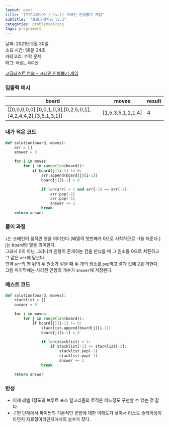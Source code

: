 ```yaml
---
layout: post
title: "[프로그래머스 / lv.1] 크레인 인형뽑기 게임"
subtitle:  "프로그래머스 lv.1"
categories: problemsolving
tags: programers
---
```


날짜: 2021년 5월 30일  
소요 시간: 58분 24초  
카테고리: 수학 문제  
태그: `레벨1`, `파이썬`  


[코딩테스트 연습 - 크레인 인형뽑기 게임](https://programmers.co.kr/learn/courses/30/lessons/64061)

### 입출력 예시  

|board|moves|result|
|---|---|---|
|[[0,0,0,0,0],[0,0,1,0,3],[0,2,5,0,1],[4,2,4,4,2],[3,5,1,3,1]]|[1,5,3,5,1,2,1,4]|4|  
  
  
### 내가 적은 코드

```python
def solution(board, moves):
    arr = []
    answer = 0

    for i in moves:
        for j in range(len(board)):
            if board[j][i-1] != 0:
                arr.append(board[j][i-1])
                board[j][i-1] = 0

                if len(arr) > 1 and arr[-1] == arr[-2]:
                    arr.pop(-1)
                    arr.pop(-1)
                    answer += 2
                break
    return answer
```

### 풀이 과정  
  
`i`는 크레인이 움직인 행을 의미한다.(배열의 첫번째가 0으로 시작하므로 -1을 해준다.)  
j는 board의 열을 의미한다.  
그래서 0이 아닌 그러니까 인형이 존재하는 칸을 만났을 때 그 원소를 0으로 치환하고 그 값은 `arr`에 담는다.  
만약 `arr`의 맨 뒤의 두 원소가 같을 때 두 개의 원소를 `pop`하고 결과 값에 2를 더한다.  
그럼 마지막에는 사라진 인형의 개수가 `answer`에 저장된다.
  
### 베스트 코드

```python
def solution(board, moves):
    stacklist = []
    answer = 0

    for i in moves:
        for j in range(len(board)):
            if board[j][i-1] != 0:
                stacklist.append(board[j][i-1])
                board[j][i-1] = 0

                if len(stacklist) > 1:
                    if stacklist[-1] == stacklist[-2]:
                        stacklist.pop(-1)
                        stacklist.pop(-1)
                        answer += 2     
                break

    return answer
```

### 반성

- 이제 레벨 1정도의 브루트 포스 알고리즘의 로직은 어느정도 구현할 수 있는 것 같다.
- 구현 단계에서 파이썬의 기본적인 문법에 대한 이해도가 낮아서 리스트 슬라이싱이라던지 자료형이라던지에서의 실수가 잦다.
  


